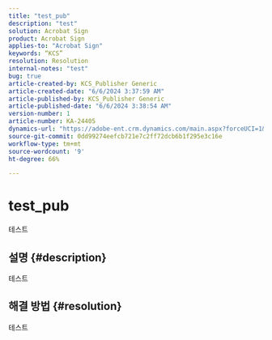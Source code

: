 ```yaml
---
title: "test_pub"
description: "test"
solution: Acrobat Sign
product: Acrobat Sign
applies-to: "Acrobat Sign"
keywords: “KCS”
resolution: Resolution
internal-notes: "test"
bug: true
article-created-by: KCS_Publisher Generic
article-created-date: "6/6/2024 3:37:59 AM"
article-published-by: KCS_Publisher Generic
article-published-date: "6/6/2024 3:38:54 AM"
version-number: 1
article-number: KA-24405
dynamics-url: "https://adobe-ent.crm.dynamics.com/main.aspx?forceUCI=1&pagetype=entityrecord&etn=knowledgearticle&id=9fbdc127-b623-ef11-840a-00224808decd"
source-git-commit: 0dd99274eefcb721e7c2ff72dcb6b1f295e3c16e
workflow-type: tm+mt
source-wordcount: '9'
ht-degree: 66%

---
```


# test_pub


테스트

## 설명 {#description}

테스트

## 해결 방법 {#resolution}


테스트
